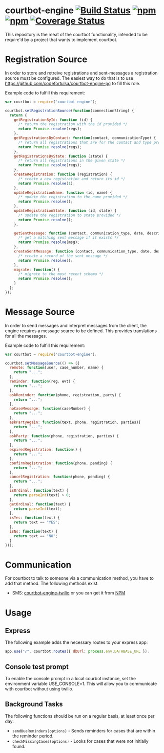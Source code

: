 # courtbot-engine [![Build Status](https://travis-ci.org/codefortulsa/courtbot-engine.svg?branch=master)](https://travis-ci.org/codefortulsa/courtbot-engine) [![npm](https://img.shields.io/npm/v/courtbot-engine.svg)](https://www.npmjs.com/package/courtbot-engine) [![npm](https://img.shields.io/npm/dt/courtbot-engine.svg)](https://www.npmjs.com/package/courtbot-engine) [![Coverage Status](https://coveralls.io/repos/github/codefortulsa/courtbot-engine/badge.svg?branch=master)](https://coveralls.io/github/codefortulsa/courtbot-engine?branch=master)

This repository is the meat of the courtbot functionality, intended to be require'd by a project that wants to implement courtbot.

# Registration Source

In order to store and retreive registrations and sent-messages a registration source must be configured. The easiest way to do that is to use https://github.com/codefortulsa/courtbot-engine-pg to fill this role.

Example code to fulfill this requirement:
``` js
var courtbot = require("courtbot-engine");

courtbot.setRegistrationSource(function(connectionString) {
  return {
    getRegistrationById: function (id) {
      /* return the registration with the id provided */
      return Promise.resolve(regs);
    },
    getRegistrationsByContact: function(contact, communicationType) {
      /* return all registrations that are for the contact and type provided */
      return Promise.resolve(regs);
    },
    getRegistrationsByState: function (state) {
      /* return all registrations in the given state */
      return Promise.resolve(regs);
    },
    createRegistration: function (registration) {
      /* create a new registration and return its id */
      return Promise.resolve(1);
    },
    updateRegistrationName: function (id, name) {
      /* update the registration to the name provided */
      return Promise.resolve();
    },
    updateRegistrationState: function (id, state) {
      /* update the registration to state provided */
      return Promise.resolve();
    },

    getSentMessage: function (contact, communication_type, date, description) {
      /* get a matching sent message if it exists */
      return Promise.resolve(msg);
    },
    createSentMessage: function (contact, communication_type, date, description) {
      /* create a record of the sent message */
      return Promise.resolve();
    },
    migrate: function() {
      /* migrate to the most recent schema */
      return Promise.resolve();
    }
  };
});
```

# Message Source

In order to send messages and interpret messages from the client, the engine requires a message source to be defined. This provides translations for all the messages.

Example code to fulfill this requirement:
``` js
var courtbot = require('courtbot-engine');

courtbot.setMessageSource(() => ({
  remote: function(user, case_number, name) {
    return "...";
  },
  reminder: function(reg, evt) {
    return "...";
  },
  askReminder: function(phone, registration, party) {
    return "...";
  },
  noCaseMessage: function(caseNumber) {
    return "...";
  },
  askPartyAgain: function(text, phone, registration, parties){
    return "...";
  },
  askParty: function(phone, registration, parties) {
    return "...";
  },
  expiredRegistration: function() {
    return "...";
  },
  confirmRegistration: function(phone, pending) {
    return "...";
  },
  cancelRegistration: function(phone, pending) {
    return "...";
  },
  isOrdinal: function(text) {
    return parseInt(text) > 0;
  },
  getOrdinal: function(text) {
    return parseInt(text);
  },
  isYes: function(text) {
    return text == "YES";
  },
  isNo: function(text) {
    return text == "NO";
  }
}));
```

# Communication

For courtbot to talk to someone via a communication method, you have to add that method.  The following methods exist:

* SMS: [courtbot-engine-twilio](https://github.com/codefortulsa/courtbot-engine-twilio) or you can get it from [NPM](https://www.npmjs.com/package/courtbot-engine-twilio)

# Usage

## Express

The following example adds the necessary routes to your express app:

```js
app.use("/", courtbot.routes({ dbUrl: process.env.DATABASE_URL });
```

## Console test prompt

To enable the console prompt in a local courbot instance, set the environment variable USE_CONSOLE=1. This will allow you to communicate with courtbot without using twilio.

## Background Tasks

The following functions should be run on a regular basis, at least once per day:

* ```sendDueReminders(options)``` - Sends reminders for cases that are within the reminder period.
* ```checkMissingCases(options)``` - Looks for cases that were not initially found.

